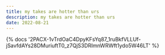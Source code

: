 ```yaml
---
title: my takes are hotter than urs
description: my takes are hotter than urs
date: 2022-08-21
---
```

<body style="margin:0">
{% docs '2PACX-1vTrdOaC4DpyKFsYq87_1ruBkfVLLUf-jSavfdAYs28DMuriuftT0_z7QjS3DRImnWRWft1ydo5W46LT' %}